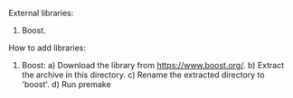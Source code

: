 External libraries:
1) Boost.

How to add libraries:

1) Boost:
a) Download the library from https://www.boost.org/.
b) Extract the archive in this directory.
c) Rename the extracted directory to 'boost'.
d) Run premake